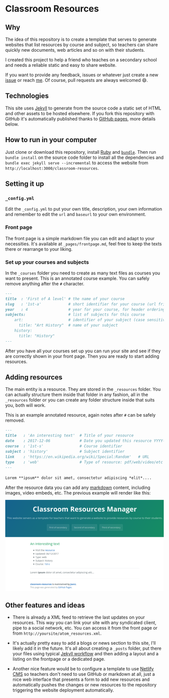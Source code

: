 # Classroom Resources

## Why

The idea of this repository is to create a template that serves to generate websites that list resources by course and subject, so teachers can share quickly new documents, web articles and so on with their students.

I created this project to help a friend who teaches on a secondary school and needs a reliable static and easy to share website.

If you want to provide any feedback, issues or whatever just create a new [issue][6] or reach [me][7]. Of course, pull requests are always welcomed :smile:.

## Technologies

This site uses [Jekyll][1] to generate from the source code a static set of HTML and other assets to be hosted elsewhere. If you fork this repository with GitHub it's automatically published thanks to [GitHub pages][2], more details below.

## How to run in your computer

Just clone or download this repository, install [Ruby][3] and [`bundle`][4]. Then run `bundle install` on the source code folder to install all the dependencies and `bundle exec jekyll serve --incremental` to access the website from `http://localhost:3000/classroom-resources`.

## Setting it up

### `_config.yml`

Edit the `_config.yml` to put your own title, description, your own information and remember to edit the `url` and `baseurl` to your own environment.

### Front page

The front page is a simple markdown file you can edit and adapt to your necessities. It's available at `_pages/frontpage.md`, feel free to keep the texts there or rearrange to your liking.

### Set up your courses and subjects

In the `_courses` folder you need to create as many text files as courses you want to present. This is an annotated course example. You can safely remove anything after the `#` character.

```md
---
title  : 'First of A level' # the name of your course
slug   : '1st-a'            # short identifier for your course (url friendly)
year   : 4                  # year for your course, for header ordering
subjects:                   # list of subjects for this course
    art:                    # identifier of your subject (case sensitive)
      title: "Art History"  # name of your subject
    history:
      title: "History"
---
```

After you have all your courses set up you can run your site and see if they are correctly shown in your front page. Then you are ready to start adding resources.

## Adding resources

The main entity is a resource. They are stored in the `_resources` folder. You can actually structure them inside that folder in any fashion, all in the `_resources` folder or you can create any folder structure inside that suits you, both will work.

This is an example annotated resource, again notes after `#` can be safely removed.

```md
---
title   : 'An interesting text'  # Title of your resource
date    : 2017-12-06             # Date you updated this resource YYYY-MM-DD
course  : '1st-s'                # Course identifier
subject : 'history'              # Subject identifier
link    : 'https://en.wikipedia.org/wiki/Special:Random'   # URL
type    : 'web'                  # Type of resource: pdf/web/video/etc
---

Lorem **ipsum** dolor sit amet, consectetur adipiscing *elit*....
```

After the resource data you can add any [markdown][5] content, including images, video embeds, etc. The previous example will render like this:

![](assets/imgs/screenshot.png)

## Other features and ideas

* There is already a XML feed to retrieve the last updates on your resources. This way you can link your site with any syndicated client, pipe to a social network, etc. You can access it from the front page or from `http://yoursite/atom_resources.xml`.

* It's actually pretty easy to add a blogs or news section to this site, I'll likely add it in the future. It's all about creating a `_posts` folder, put there your files using typical [Jekyll workflow][8] and then adding a layout and a listing on the frontpage or a dedicated page.

* Another nice feature would be to configure a template to use [Netlify CMS][9] so teachers don't need to use GitHub or markdown at all, just a nice web interface that presents a form to add new resources and automatically pushes the changes or new resources to the repository triggering the website deployment automatically.

[1]: http://jekyllrb.com
[2]: https://pages.github.com/
[3]: https://www.ruby-lang.org/en/
[4]: https://bundler.io/
[5]: https://guides.github.com/features/mastering-markdown/
[6]: https://github.com/jsanz/classroom-resources/issues/new
[7]: https://www.jorgesanz.net/
[8]: https://jekyllrb.com/docs/posts/
[9]: https://www.netlifycms.org/
